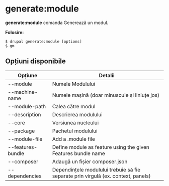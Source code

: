 # generate:module
**generate:module** comanda Generează un modul.

**Folosire:**
```
$ drupal generate:module [options] 
$ gm  
```

## Opțiuni disponibile
Opțiune | Detalii
-------|-------------
--module | Numele Modulului
--machine-name | Numele mașină (doar minuscule și liniuțe jos)
--module-path | Calea către modul
--description | Descrierea modulului
--core | Versiunea nucleului
--package | Pachetul modulului
--module-file | Add a .module file
--features-bundle | Define module as feature using the given Features bundle name
--composer | Adaugă un fișier composer.json
--dependencies | Dependințele modulului trebuie să fie separate prin virgulă (ex. context, panels)
